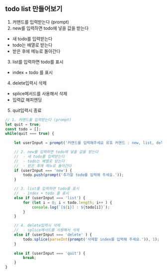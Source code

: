## todo list 만들어보기

1. 커맨드를 입력받는다 (prompt)
2. new를 입력하면 todo에 넣을 값을 받는다
 - 새 todo를 입력받는다
 - todo는 배열로 받는다
 - 받은 후에 메뉴로 돌아간다
3. list를 입력하면 todo를 표시
 - index + todo 를 표시
4. delete입력시 삭제
 - splice메서드를 사용해서 삭제
 - 입력값 해피엔딩
5. quit입력시 종료

```js
// 1. 커맨드를 입력받는다 (prompt)
let quit = true;
const todo = [];
while(quit === true) {
    
    let userInput = prompt('커맨드를 입력해주세요 유효 커맨드 : new, list, delete, quit')

    // 2. new를 입력하면 todo에 넣을 값을 받는다
    //  - 새 todo를 입력받는다
    //  - todo는 배열로 받는다
    //  - 받은 후에 메뉴로 돌아간다
    if (userInput === 'new') {
        todo.push(prompt('추가할 todo를 입력해 주세요.'));
    }

    // 3. list를 입력하면 todo를 표시
    //  - index + todo 를 표시
    else if (userInput === 'list') {
        for (let i = 0; i < todo.length; i++ ) {
            console.log(`[${i}] : ${todo[i]}`);
        }
    }

    // 4. delete입력시 삭제
    //  - splice메서드를 사용해서 삭제
    else if (userInput === 'delete' ) {
        todo.splice(parseInt(prompt('삭제할 index를 입력해 주세요.')), 1);
    }
    
    else if (userInput === 'quit') {
        break;
    }
} 
```